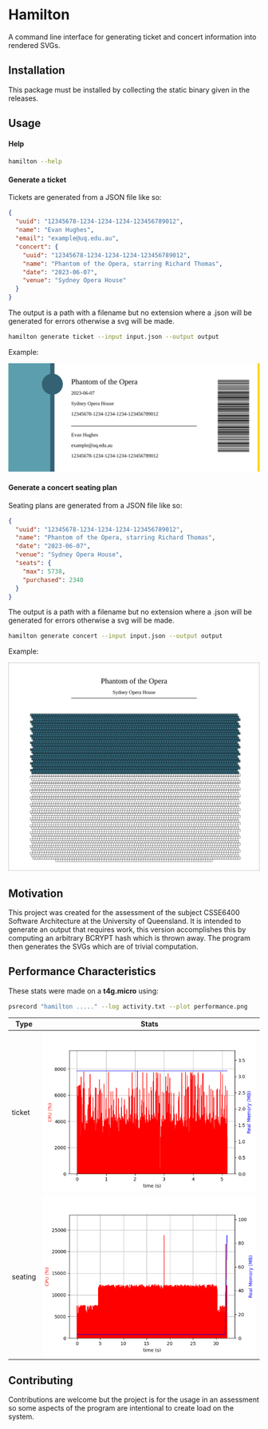 # Hamilton

A command line interface for generating ticket and concert information into rendered SVGs.

## Installation

This package must be installed by collecting the static binary given in the releases.

## Usage

#### Help

```bash
hamilton --help
```


#### Generate a ticket

Tickets are generated from a JSON file like so:

```json
{
  "uuid": "12345678-1234-1234-1234-123456789012",
  "name": "Evan Hughes",
  "email": "example@uq.edu.au",
  "concert": {
    "uuid": "12345678-1234-1234-1234-123456789012",
    "name": "Phantom of the Opera, starring Richard Thomas",
    "date": "2023-06-07",
    "venue": "Sydney Opera House"
  }
}
```

The output is a path with a filename but no extension where a .json will be generated for errors otherwise a svg will be made.

```bash
hamilton generate ticket --input input.json --output output
```

Example:

![ticket](./examples/output_ticket.svg)

#### Generate a concert seating plan

Seating plans are generated from a JSON file like so:

```json
{
  "uuid": "12345678-1234-1234-1234-123456789012",
  "name": "Phantom of the Opera, starring Richard Thomas",
  "date": "2023-06-07",
  "venue": "Sydney Opera House",
  "seats": {
    "max": 5738,
    "purchased": 2340
  }
}
```

The output is a path with a filename but no extension where a .json will be generated for errors otherwise a svg will be made.

```bash
hamilton generate concert --input input.json --output output
```

Example:

![ticket](./examples/output_concert.svg)

## Motivation

This project was created for the assessment of the subject CSSE6400 Software Architecture at the University of Queensland.
It is intended to generate an output that requires work, this version accomplishes this by computing an arbitrary BCRYPT hash which is thrown away.
The program then generates the SVGs which are of trivial computation.

## Performance Characteristics

These stats were made on a **t4g.micro** using:

```bash
psrecord "hamilton ....." --log activity.txt --plot performance.png
```


| Type                      | Stats                        |
|---------------------------|------------------------------|
| ticket                    | ![](performance/ticket.png)  |
| seating                   | ![](performance/seating.png) |

## Contributing

Contributions are welcome but the project is for the usage in an assessment so some aspects of the program are intentional to create load on the system.
